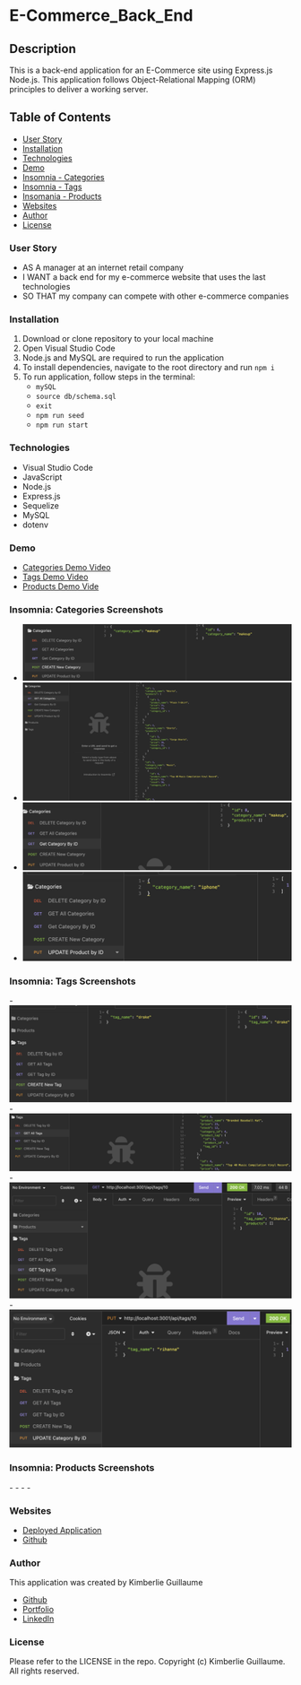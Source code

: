 # E-Commerce_Back_End

## Description 

This is a back-end application for an E-Commerce site using Express.js Node.js. This application follows Object-Relational Mapping (ORM) principles to deliver a working server.

## Table of Contents
- [User Story](#user-story)
- [Installation](#installation)
- [Technologies](#technologies)
- [Demo](#demo)
- [Insomnia - Categories](#insomnia-categories-screenshots)
- [Insomnia - Tags](#insomnia-tags-screenshots)
- [Insomania - Products](#insomnia-products-screenshots)
- [Websites](#websites)
- [Author](#author)
- [License](#license)


### User Story

- AS A manager at an internet retail company 
- I WANT a back end for my e-commerce website that uses the last technologies 
- SO THAT my company can compete with other e-commerce companies 


### Installation 

1. Download or clone repository to your local machine
2. Open Visual Studio Code 
3. Node.js and MySQL are required to run the application 
4. To install dependencies, navigate to the root directory and run `npm i`
5. To run application, follow steps in the terminal: 
    - `mySQL` 
    - `source db/schema.sql`  
    - `exit`  
    - `npm run seed`  
    - `npm run start` 


### Technologies  

- Visual Studio Code
- JavaScript
- Node.js
- Express.js
- Sequelize
- MySQL
- dotenv 


### Demo

- [Categories Demo Video](https://drive.google.com/file/d/1I-Hro8EV8d2iR44h813QwUjTGT1OvTKZ/view)
- [Tags Demo Video](https://drive.google.com/file/d/1fBObAKdQLsJfDzj4EjC-teuVxosPC1Ef/view)
- [Products Demo Vide]()


### Insomnia: Categories Screenshots

- ![CREATE New Category](Assets/create%20new.png)
- ![GET All categories ](Assets/get%20all%20.png)
- ![GET Category by ID](Assets/get%20category%20by.png)
- ![UPDATE](Assets/update.png)


### Insomnia: Tags Screenshots

-![CREATE New Tag](Assets/create%20new%20tag.png)
-![GET ALL Tags](Assets/get%20all%20tags.png)
-![GET Tag by ID](Assets/get%20tag%20by.png)
-![UPDATE](Assets/update%20tag.png)


### Insomnia: Products Screenshots

-![]()
-![]()
-![]()
-![]()

### Websites

- [Deployed Application](https://kimberlie901.github.io/E-Commerce_Back_End/)
- [Github](https://github.com/kimberlie901/E-Commerce_Back_End)


### Author 

This application was created by Kimberlie Guillaume

- [Github](https://github.com/kimberlie901)
- [Portfolio](https://kimberlie901.github.io/Professional_Portfolio/) 
- [LinkedIn](https://www.linkedin.com/in/kjguill1024/)


### License 

Please refer to the LICENSE in the repo. Copyright (c) Kimberlie Guillaume. All rights reserved. 